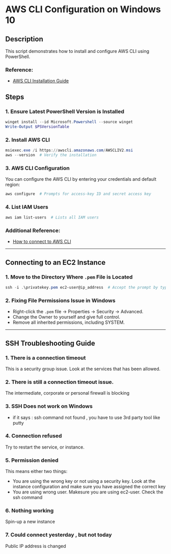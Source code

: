 # AWS CLI Configuration on Windows 10

## Description
This script demonstrates how to install and configure AWS CLI using PowerShell.

### Reference:
- [AWS CLI Installation Guide](https://docs.aws.amazon.com/cli/latest/userguide/getting-started-install.html)
  
## Steps

### 1. Ensure Latest PowerShell Version is Installed
```powershell
winget install --id Microsoft.Powershell --source winget
Write-Output $PSVersionTable
```

### 2. Install AWS CLI
```powershell
msiexec.exe /i https://awscli.amazonaws.com/AWSCLIV2.msi
aws --version  # Verify the installation
```

### 3. AWS CLI Configuration
You can configure the AWS CLI by entering your credentials and default region:
```powershell
aws configure  # Prompts for access-key ID and secret access key
```

### 4. List IAM Users
```powershell
aws iam list-users  # Lists all IAM users
```

### Additional Reference:
- [How to connect to AWS CLI](https://www.youtube.com/watch?v=hYtYaFVWcCU)

---

## Connecting to an EC2 Instance

### 1. Move to the Directory Where `.pem` File is Located
```powershell
ssh -i .\privatekey.pem ec2-user@ip_address  # Accept the prompt by typing 'yes'
```

### 2. Fixing File Permissions Issue in Windows
- Right-click the `.pem` file → Properties → Security → Advanced.
- Change the Owner to yourself and give full control.
- Remove all inherited permissions, including SYSTEM.

---

## SSH Troubleshooting Guide

### 1. There is a connection timeout
This is a security group issue. Look at the services that has been allowed.

### 2. There is still a connection timeout issue.
The intermediate, corporate or personal firewall is blocking

### 3. SSH Does not work on Windows
- if it says : ssh command not found , you have to use 3rd party tool like putty

### 4. Connection refused
Try to restart the service, or instance. 

### 5. Permission denied
This means either two things:
- You are using the wrong key or not using a security key. Look at the instance configuration and make sure you have assigned the correct key
- You are using wrong user. Makesure you are using ec2-user. Check the ssh command

### 6. Nothing working
Spin-up a new instance

### 7. Could connect yesterday , but not today
Public IP address is changed